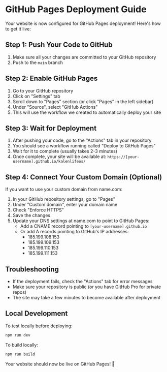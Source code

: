 # GitHub Pages Deployment Guide

Your website is now configured for GitHub Pages deployment! Here's how to get it live:

## Step 1: Push Your Code to GitHub

1. Make sure all your changes are committed to your GitHub repository
2. Push to the `main` branch

## Step 2: Enable GitHub Pages

1. Go to your GitHub repository
2. Click on "Settings" tab
3. Scroll down to "Pages" section (or click "Pages" in the left sidebar)
4. Under "Source", select "GitHub Actions"
5. This will use the workflow we created to automatically deploy your site

## Step 3: Wait for Deployment

1. After pushing your code, go to the "Actions" tab in your repository
2. You should see a workflow running called "Deploy to GitHub Pages"
3. Wait for it to complete (usually takes 2-3 minutes)
4. Once complete, your site will be available at: `https://[your-username].github.io/kalenlifeos/`

## Step 4: Connect Your Custom Domain (Optional)

If you want to use your custom domain from name.com:

1. In your GitHub repository settings, go to "Pages"
2. Under "Custom domain", enter your domain name
3. Check "Enforce HTTPS"
4. Save the changes
5. Update your DNS settings at name.com to point to GitHub Pages:
   - Add a CNAME record pointing to `[your-username].github.io`
   - Or add A records pointing to GitHub's IP addresses:
     - 185.199.108.153
     - 185.199.109.153
     - 185.199.110.153
     - 185.199.111.153

## Troubleshooting

- If the deployment fails, check the "Actions" tab for error messages
- Make sure your repository is public (or you have GitHub Pro for private repos)
- The site may take a few minutes to become available after deployment

## Local Development

To test locally before deploying:
```bash
npm run dev
```

To build locally:
```bash
npm run build
```

Your website should now be live on GitHub Pages! 🎉

